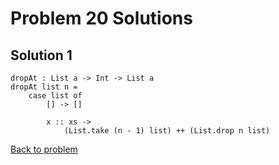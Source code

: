 # Problem 20 Solutions

## Solution 1

```
dropAt : List a -> Int -> List a
dropAt list n =
    case list of
        [] -> []
        
        x :: xs ->
            (List.take (n - 1) list) ++ (List.drop n list)
```

[Back to problem](problem_20.md)

